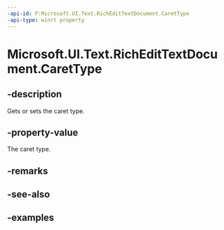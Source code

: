 ```yaml
---
-api-id: P:Microsoft.UI.Text.RichEditTextDocument.CaretType
-api-type: winrt property
---
```


<!-- Property syntax.
public CaretType CaretType { get;  set; }
-->

# Microsoft.UI.Text.RichEditTextDocument.CaretType

## -description
Gets or sets the caret type.

## -property-value
The caret type.

## -remarks

## -see-also

## -examples

